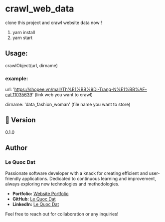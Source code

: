 # crawl_web_data

clone this project and crawl website data now !

1. yarn install
2. yarn start

## Usage:
crawlObject(url, dirname)

### example:

url: 'https://shopee.vn/mall/Th%E1%BB%9Di-Trang-N%E1%BB%AF-cat.11035639' (link web you want to crawl)

dirname: 'data_fashion_woman' (file name you want to store)


## 📝 Version

0.1.0

## Author

### Le Quoc Dat

Passionate software developer with a knack for creating efficient and user-friendly applications. Dedicated to continuous learning and improvement, always exploring new technologies and methodologies.

- **Portfolio:** [Website Portfolio](https://ledat-portfolio.vercel.app/)
- **GitHub:** [Le Quoc Dat](https://github.com/le-dat)
- **LinkedIn:** [Le Quoc Dat](https://www.linkedin.com/in/le-quoc-dat)

Feel free to reach out for collaboration or any inquiries!

